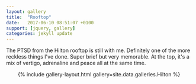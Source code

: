 ```yaml
---
layout: gallery
title:  "Rooftop"
date:   2017-06-10 08:51:07 +0100
support: [jquery, gallery]
categories: jekyll update
---
```


The PTSD from the Hilton rooftop is still with me. Definitely one of the more reckless things I've done. Super brief but very memorable. At the top, it's a mix of vertigo, adrenaline and peace all at the same time.

&nbsp;
&nbsp;
&nbsp;
&nbsp;
{% include gallery-layout.html gallery=site.data.galleries.Hilton %}
